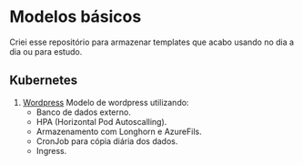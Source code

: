 # Modelos básicos
  Criei esse repositório para armazenar templates que acabo usando no dia a dia ou para estudo.

## Kubernetes  
  1. [Wordpress](modelos/wordpress/index.md)
    Modelo de wordpress utilizando:  
      * Banco de dados externo.  
      * HPA (Horizontal Pod Autoscalling).  
      * Armazenamento com Longhorn e AzureFils.  
      * CronJob para cópia diária dos dados.  
      * Ingress.